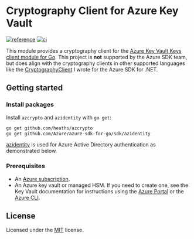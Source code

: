 # Cryptography Client for Azure Key Vault

[![reference](https://pkg.go.dev/badge/github.com/heaths/azcrypto.svg)](https://pkg.go.dev/github.com/heaths/azcrypto)
[![ci](https://github.com/heaths/azcrypto/actions/workflows/ci.yml/badge.svg?event=push)](https://github.com/heaths/azcrypto/actions/workflows/ci.yml)

This module provides a cryptography client for the [Azure Key Vault Keys client module for Go][azkeys].
This project is **not** supported by the Azure SDK team, but does align with the cryptography clients in other supported languages like the [CryptographyClient] I wrote for the Azure SDK for .NET.

## Getting started

### Install packages

Install `azcrypto` and `azidentity` with `go get`:

```bash
go get github.com/heaths/azcrypto
go get github.com/Azure/azure-sdk-for-go/sdk/azidentity
```

[azidentity] is used for Azure Active Directory authentication as demonstrated below.

### Prerequisites

* An [Azure subscription](https://azure.microsoft.com/free/).
* An Azure key vault or managed HSM. If you need to create one, see the Key Vault documentation for instructions using the [Azure Portal](https://docs.microsoft.com/azure/key-vault/general/quick-create-portal) or the [Azure CLI](https://docs.microsoft.com/azure/key-vault/general/quick-create-cli).

## License

Licensed under the [MIT](LICENSE.txt) license.

[azidentity]: https://pkg.go.dev/github.com/Azure/azure-sdk-for-go/sdk/azidentity
[azkeys]: https://github.com/Azure/azure-sdk-for-go/tree/main/sdk/keyvault/azkeys
[CryptographyClient]: https://learn.microsoft.com/dotnet/api/azure.security.keyvault.keys.cryptography.cryptographyclient
